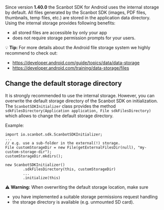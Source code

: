 Since version **1.40.0** the Scanbot SDK for Android uses the internal storage by default.
All files generated by the Scanbot SDK (images, PDF files, thumbnails, temp files, etc.) are stored in the application data directory.
Using the internal storage provides following benefits:
- all stored files are accessible by only your app
- does not require storage permission prompts for your users.


💡 **Tip:** For more details about the Android file storage system we highly recommend to check out:
- https://developer.android.com/guide/topics/data/data-storage
- https://developer.android.com/training/data-storage/files


## Change the default storage directory
It is strongly recommended to use the internal storage. However, you can overwrite the default storage directory of the Scanbot SDK on initialization.
The `ScanbotSDKInitializer` class provides the method `sdkFilesDirectory(Application application, File sdkFilesDirectory)` which allows to change the default storage directory.

Example:
```
import io.scanbot.sdk.ScanbotSDKInitializer;
...
// e.g. use a sub-folder in the external(!) storage.
File customStorageDir = new File(getExternalFilesDir(null), "my-custom-storage-dir");
customStorageDir.mkdirs();

new ScanbotSDKInitializer()
        .sdkFilesDirectory(this, customStorageDir)
        ...
        .initialize(this)
```

⚠️ **Warning:** When overwriting the default storage location, make sure
- you have implemented a suitable storage permissions request handling
- the storage directory is available (e.g. unmounted SD card).
